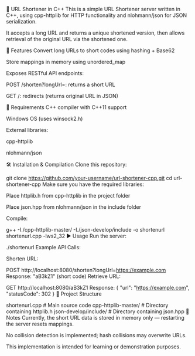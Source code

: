 🔗 URL Shortener in C++
This is a simple URL Shortener server written in C++, using cpp-httplib for HTTP functionality and nlohmann/json for JSON serialization.

It accepts a long URL and returns a unique shortened version, then allows retrieval of the original URL via the shortened one.

🚀 Features
Convert long URLs to short codes using hashing + Base62

Store mappings in memory using unordered_map

Exposes RESTful API endpoints:

POST /shorten?longUrl=<URL>: returns a short URL

GET /<shortCode>: redirects (returns original URL in JSON)

🔧 Requirements
C++ compiler with C++11 support

Windows OS (uses winsock2.h)

External libraries:

cpp-httplib

nlohmann/json

🛠️ Installation & Compilation
Clone this repository:

git clone https://github.com/your-username/url-shortener-cpp.git
cd url-shortener-cpp
Make sure you have the required libraries:

Place httplib.h from cpp-httplib in the project folder

Place json.hpp from nlohmann/json in the include folder

Compile:

g++ -I./cpp-httplib-master/ -I./json-develop/include -o shortenurl shortenurl.cpp -lws2_32
▶️ Usage
Run the server:

./shortenurl
Example API Calls:

Shorten URL:

POST http://localhost:8080/shorten?longUrl=https://example.com
Response: "aB3kZ1" (short code)
Retrieve URL:

GET http://localhost:8080/aB3kZ1
Response: {
  "url": "https://example.com",
  "statusCode": 302
}
📁 Project Structure

shortenurl.cpp        # Main source code
cpp-httplib-master/   # Directory containing httplib.h
json-develop/include/ # Directory containing json.hpp
📌 Notes
Currently, the short URL data is stored in memory only — restarting the server resets mappings.

No collision detection is implemented; hash collisions may overwrite URLs.

This implementation is intended for learning or demonstration purposes.
